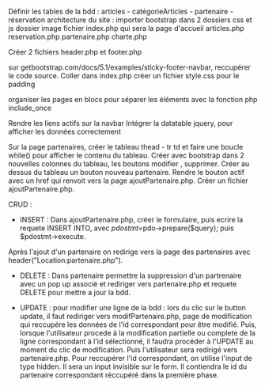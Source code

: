 Définir les tables de la bdd : articles - catégorieArticles - partenaire - réservation
architecture du site :
importer bootstrap dans 2 dossiers css et js
dossier image
fichier index.php qui sera la page d'accueil 
articles.php
reservation.php
partenaire.php
charte.php

Créer 2 fichiers header.php et footer.php

sur getbootstrap.com/docs/5.1/examples/sticky-footer-navbar, reccupérer le code source. Coller dans index.php
créer un fichier style.css pour le padding

organiser les pages en blocs pour séparer les éléments avec la fonction php include_once

Rendre les liens actifs sur la navbar
Intégrer  la datatable jquery, pour afficher les données correctement

Sur la page partenaires, créer le tableau thead - tr td et faire une boucle while() pour afficher le contenu du tableau.
Créer avec bootstrap dans 2 nouvelles colonnes du tableau, les boutons modifier , supprimer.
Créer au dessus du tableau un bouton nouveau partenaire. Rendre le bouton actif avec un href qui renvoit vers la page ajoutPartenaire.php. 
Créer un fichier ajoutPartenaire.php. 

CRUD :
 - INSERT : Dans  ajoutPartenaire.php, créer le formulaire, puis ecrire la requete INSERT INTO, avec $pdostmt=$pdo->prepare($query); puis $pdostmt->execute.

 Après l'ajout d'un partenaire on redirige vers la page des partenaires avec header("Location:partenaire.php").
 - DELETE : Dans partenaire permettre la suppression d'un partrenaire avec un pop up associé et rediriger vers partenaire.php et requete DELETE pour mettre a jour la bdd. 

 - UPDATE : pour modifier une ligne de la bdd : lors du clic sur le button update, il faut rediriger vers modifPartenaire.php, page de modification qui reccupére les données de l'id correspondant pour être modifié. Puis, lorsque l'utilisateur procede à la modification partielle ou complete de la ligne correspondant à l'id sélectionné, il faudra procéder à l'UPDATE au moment du clic de modification.
 Puis l'utilisateur sera redirigé vers partenaire.php.
Pour reccupérer l'id correspondant, on utilise l'input de type hidden. Il sera un input invisible sur le form. Il contiendra le id du partenaire correspondant réccupéré dans la première phase.

